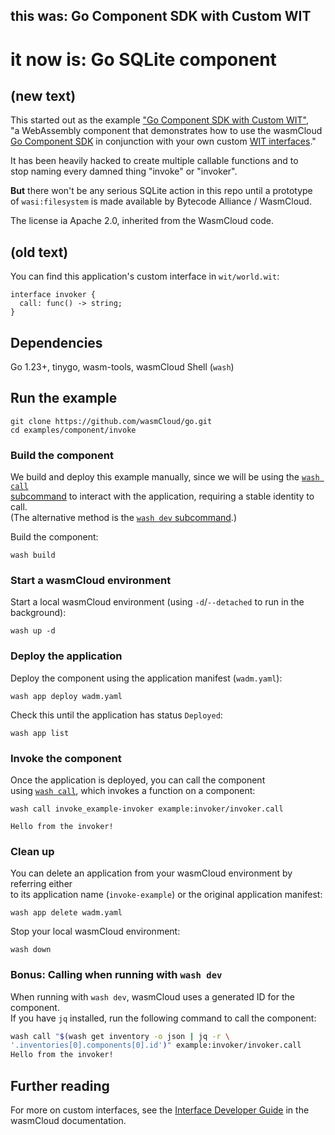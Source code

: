 ## this was: Go Component SDK with Custom WIT
# it now is: Go SQLite component 

## (new text)

This started out as the example
["Go Component SDK with Custom WIT"](https://github.com/wasmCloud/go/tree/main/examples/component/invoke), <br/>
"a WebAssembly component that demonstrates how to use the wasmCloud <br/> 
[Go Component SDK](https://github.com/wasmCloud/go/tree/main/component)
in conjunction with your own custom
[WIT interfaces](https://wasmcloud.com/docs/concepts/interfaces)."

It has been heavily hacked to create multiple callable functions
and to <br/> stop naming every damned thing "invoke" or "invoker".

**But** there won't be any serious SQLite action in this repo until a prototype <br/>
of `wasi:filesystem` is made available by Bytecode Alliance / WasmCloud.

The license ia Apache 2.0, inherited from the WasmCloud code. 

## (old text)

You can find this application's custom interface in `wit/world.wit`:

```wit
interface invoker {
  call: func() -> string;
}
```

## Dependencies

Go 1.23+, tinygo, wasm-tools, wasmCloud Shell (`wash`)

## Run the example

```shell
git clone https://github.com/wasmCloud/go.git
cd examples/component/invoke
```

### Build the component

We build and deploy this example manually, since we will be using the
[`wash call` <br/> subcommand](https://wasmcloud.com/docs/cli/wash#wash-call)
to interact with the application, requiring a stable identity to call. <br/>
(The alternative method is the 
[`wash dev` subcommand](https://wasmcloud.com/docs/cli/wash#wash-dev).)

Build the component:

```shell
wash build
```

### Start a wasmCloud environment

Start a local wasmCloud environment (using
`-d`/`--detached` to run in the background):

```shell
wash up -d
```

### Deploy the application

Deploy the component using the application manifest (`wadm.yaml`):

```shell
wash app deploy wadm.yaml
```

Check this until the application has status `Deployed`:

```shell
wash app list
```

### Invoke the component

Once the application is deployed, you can call the component <br/>
using [`wash call`](https://wasmcloud.com/docs/cli/wash#wash-call),
which invokes a function on a component:

```shell
wash call invoke_example-invoker example:invoker/invoker.call
```
```text
Hello from the invoker!
```

### Clean up

You can delete an application from your wasmCloud environment by
referring either <br/> to its application name (`invoke-example`)
or the original application manifest:

```shell
wash app delete wadm.yaml
```

Stop your local wasmCloud environment:

```shell
wash down
```

### Bonus: Calling when running with `wash dev`

When running with `wash dev`, wasmCloud uses a generated
ID for the component. <br/> If you have `jq` installed,
run the following command to call the component:

```bash
wash call "$(wash get inventory -o json | jq -r \
'.inventories[0].components[0].id')" example:invoker/invoker.call
Hello from the invoker!
```

## Further reading

For more on custom interfaces, see the
[Interface Developer Guide](https://wasmcloud.com/docs/developer/interfaces/creating-an-interface)
in the wasmCloud documentation. 
